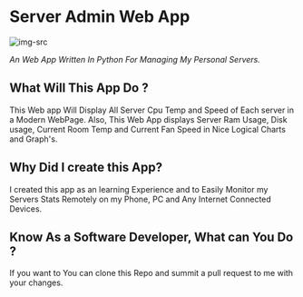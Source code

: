 
# **Server Admin Web App**

![img-src]("https://earthmc.net/src/img/logo.png")

*An Web App Written In Python For Managing My Personal Servers.*

## What Will This App Do ?

This Web app Will Display All Server Cpu Temp and Speed of Each server in a Modern WebPage. Also, This Web App displays Server Ram Usage, Disk usage, Current Room Temp and Current Fan Speed in Nice Logical Charts and Graph's. 

## Why Did I create this App?

I created this app as an learning Experience and to Easily Monitor my Servers Stats Remotely on my Phone, PC and Any Internet Connected Devices. 

## Know As a Software Developer, What can You Do ?

If you want to You can clone this Repo and summit a pull request to me with your changes. 